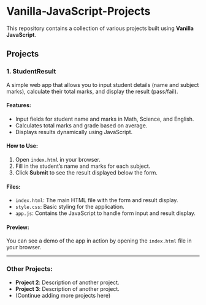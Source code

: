 # Vanilla-JavaScript-Projects

This repository contains a collection of various projects built using **Vanilla JavaScript**.

## Projects

### 1. **StudentResult**

A simple web app that allows you to input student details (name and subject marks), calculate their total marks, and display the result (pass/fail).

#### Features:

- Input fields for student name and marks in Math, Science, and English.
- Calculates total marks and grade based on average.
- Displays results dynamically using JavaScript.

#### How to Use:

1. Open `index.html` in your browser.
2. Fill in the student’s name and marks for each subject.
3. Click **Submit** to see the result displayed below the form.

#### Files:

- `index.html`: The main HTML file with the form and result display.
- `style.css`: Basic styling for the application.
- `app.js`: Contains the JavaScript to handle form input and result display.

#### Preview:

You can see a demo of the app in action by opening the `index.html` file in your browser.

---

### Other Projects:

- **Project 2**: Description of another project.
- **Project 3**: Description of another project.
- (Continue adding more projects here)
